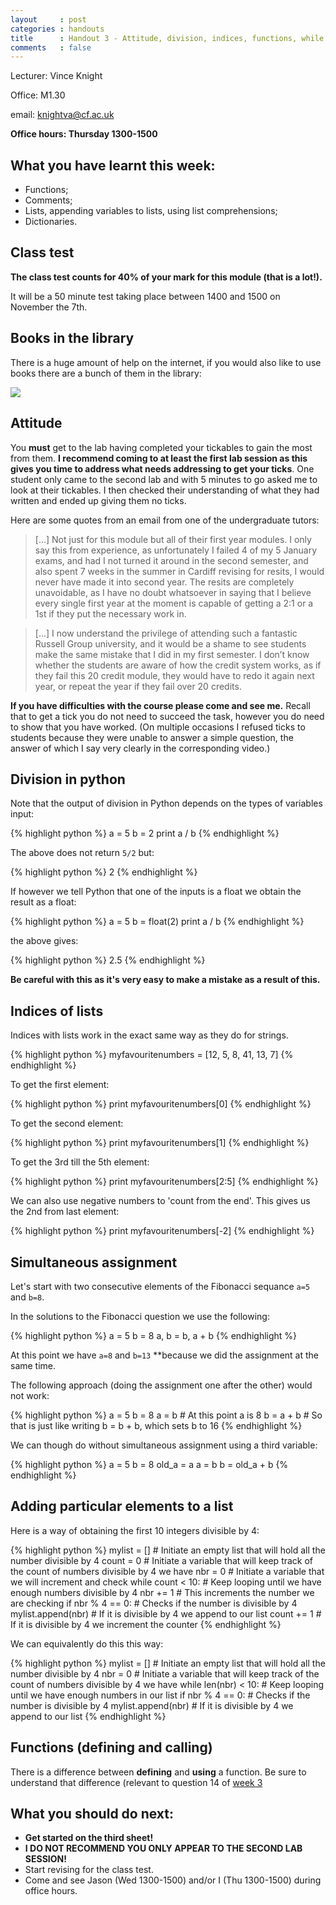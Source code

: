 ```yaml
---
layout     : post
categories : handouts
title      : Handout 3 - Attitude, division, indices, functions, while loops.
comments   : false
---
```


Lecturer: Vince Knight

Office: M1.30

email: knightva@cf.ac.uk

**Office hours: Thursday 1300-1500**

## What you have learnt this week:

- Functions;
- Comments;
- Lists, appending variables to lists, using list comprehensions;
- Dictionaries.

## Class test

**The class test counts for 40% of your mark for this module (that is a lot!).**

It will be a 50 minute test taking place between 1400 and 1500 on November the 7th.

## Books in the library

There is a huge amount of help on the internet, if you would also like to use books there are a bunch of them in the library:

![]({{site.baseurl}}/assets/Images/library_books.jpg)

## Attitude

You **must** get to the lab having completed your tickables to gain the most from them.
**I recommend coming to at least the first lab session as this gives you time to address what needs addressing to get your ticks**.
One student only came to the second lab and with 5 minutes to go asked me to look at their tickables.
I then checked their understanding of what they had written and ended up giving them no ticks.

Here are some quotes from an email from one of the undergraduate tutors:

> [...] Not just for this module but all of their first year modules. I only say this from experience, as unfortunately I failed 4 of my 5 January exams, and had I not turned it around in the second semester, and also spent 7 weeks in the summer in Cardiff revising for resits, I would never have made it into second year. The resits are completely unavoidable, as I have no doubt whatsoever in saying that I believe every single first year at the moment is capable of getting a 2:1 or a 1st if they put the necessary work in.

> [...]  I now understand the privilege of attending such a fantastic Russell Group university, and it would be a shame to see students make the same mistake that I did in my first semester. I don’t know whether the students are aware of how the credit system works, as if they fail this 20 credit module, they would have to redo it again next year, or repeat the year if they fail over 20 credits.

**If you have difficulties with the course please come and see me.**
Recall that to get a tick you do not need to succeed the task, however you do need to show that you have worked.
(On multiple occasions I refused ticks to students because they were unable to answer a simple question, the answer of which I say very clearly in the corresponding video.)

## Division in python

Note that the output of division in Python depends on the types of variables input:

{% highlight python %}
a = 5
b = 2
print a / b
{% endhighlight %}

The above does not return `5/2` but:

{% highlight python %}
2
{% endhighlight %}

If however we tell Python that one of the inputs is a float we obtain the result as a float:

{% highlight python %}
a = 5
b = float(2)
print a / b
{% endhighlight %}

the above gives:

{% highlight python %}
2.5
{% endhighlight %}

**Be careful with this as it's very easy to make a mistake as a result of this.**

## Indices of lists

Indices with lists work in the exact same way as they do for strings.

{% highlight python %}
myfavouritenumbers = [12, 5, 8, 41, 13, 7]
{% endhighlight %}

To get the first element:

{% highlight python %}
print myfavouritenumbers[0]
{% endhighlight %}

To get the second element:

{% highlight python %}
print myfavouritenumbers[1]
{% endhighlight %}

To get the 3rd till the 5th element:

{% highlight python %}
print myfavouritenumbers[2:5]
{% endhighlight %}

We can also use negative numbers to 'count from the end'.
This gives us the 2nd from last element:

{% highlight python %}
print myfavouritenumbers[-2]
{% endhighlight %}

## Simultaneous assignment

Let's start with two consecutive elements of the Fibonacci sequance `a=5` and `b=8`.

In the solutions to the Fibonacci question we use the following:

{% highlight python %}
a = 5
b = 8
a, b = b, a + b
{% endhighlight %}

At this point we have `a=8` and `b=13` **because we did the assignment at the same time.

The following approach (doing the assignment one after the other) would not work:

{% highlight python %}
a = 5
b = 8
a = b  # At this point a is 8
b = a + b  # So that is just like writing b = b + b, which sets b to 16
{% endhighlight %}

We can though do without simultaneous assignment using a third variable:

{% highlight python %}
a = 5
b = 8
old_a = a
a = b
b = old_a + b
{% endhighlight %}

## Adding particular elements to a list

Here is a way of obtaining the first 10 integers divisible by 4:

{% highlight python %}
mylist = []  # Initiate an empty list that will hold all the number divisible by 4
count = 0  # Initiate a variable that will keep track of the count of numbers divisible by 4 we have
nbr = 0  # Initiate a variable that we will increment and check
while count < 10:  # Keep looping until we have enough numbers divisible by 4
    nbr += 1  # This increments the number we are checking
    if nbr % 4 == 0:  # Checks if the number is divisible by 4
        mylist.append(nbr)  # If it is divisible by 4 we append to our list
        count += 1  # If it is divisible by 4 we increment the counter
{% endhighlight %}

We can equivalently do this this way:

{% highlight python %}
mylist = []   # Initiate an empty list that will hold all the number divisible by 4
nbr = 0  # Initiate a variable that will keep track of the count of numbers divisible by 4 we have
while len(nbr) < 10:  # Keep looping until we have enough numbers in our list
    if nbr % 4 == 0:  # Checks if the number is divisible by 4
        mylist.append(nbr)  # If it is divisible by 4 we append to our list
{% endhighlight %}

## Functions (defining and calling)

There is a difference between **defining** and **using** a function.
Be sure to understand that difference (relevant to question 14 of [week 3]({{site.baseurl}}/LabSheets/Week_03/)

## What you should do next:

- **Get started on the third sheet!**
- **I DO NOT RECOMMEND YOU ONLY APPEAR TO THE SECOND LAB SESSION!**
- Start revising for the class test.
- Come and see Jason (Wed 1300-1500) and/or I (Thu 1300-1500) during office hours.
